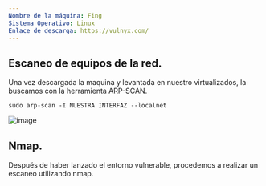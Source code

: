```yaml
---
Nombre de la máquina: Fing
Sistema Operativo: Linux
Enlace de descarga: https://vulnyx.com/
---
```


## Escaneo de equipos de la red.

Una vez descargada la maquina y levantada en nuestro virtualizados, la buscamos con la herramienta ARP-SCAN.
```
sudo arp-scan -I NUESTRA INTERFAZ --localnet
```

![image](https://github.com/Cesmendaro/vulnyx/assets/153618246/cc792507-e35e-4d23-a315-86612237ff7e)

## Nmap.

Después de haber lanzado el entorno vulnerable, procedemos a realizar un escaneo utilizando nmap.
